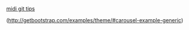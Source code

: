 [midi git tips](https://github.com/midikang/midi-git-tips)

(http://getbootstrap.com/examples/theme/#carousel-example-generic)





